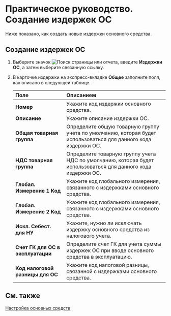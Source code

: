 # Практическое руководство. Создание издержек ОС

 Ниже показано, как создать новые издержки основного средства.

 

## Создание издержек ОС

 

1. Выберите значок ![Поиск страницы или отчета](https://github.com/DianaMalina/dynamics365smb-docs/blob/live/business-central/LocalFunctionality/Russia/1.png), введите **Издержки ОС**, а затем выберите связанную ссылку.

2. В карточке издержки на экспресс-вкладке **Общее** заполните поля, как описано в следующей таблице.

   | Поле                              | Описанием                                                    |
   | :-------------------------------- | :----------------------------------------------------------- |
   | **Номер**                         | Укажите код издержки основного средства.                     |
   | **Описание**                      | Укажите описание издержки ОС.                                |
   | **Общая товарная группа**         | Определите общую товарную группу учета по умолчанию, которая будет использоваться для данного кода издержки ОС. |
   | **НДС товарная группа**           | Определите товарную группу учета НДС по умолчанию, которая будет использоваться для данного кода издержки ОС. |
   | **Глобал. Измерение 1 Код**       | Укажите код глобального измерения, связанного с издержками основного средства. |
   | **Глобал. Измерение 2 Код**       | Укажите код глобального измерения, связанного с издержками основного средства. |
   | **Искл. Себест. для НУ**          | Укажите, нужно ли исключать издержку основного средства из налогового учета. |
   | **Счет ГК для ОС в эксплуатации** | Определите счет ГК для учета суммы издержек ОС при вводе основного средства в эксплуатацию. |
   | **Код налоговой разницы для ОС**  | Укажите код налоговой разницы, связанной с издержками основного средства. |

 

## См. также 

[Настройка основных средств](https://docs.microsoft.com/ru-ru/dynamics365/business-central/fa-setup)

